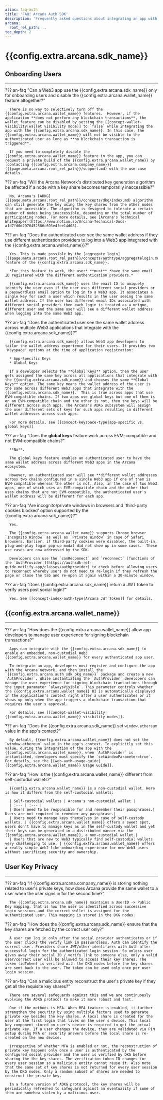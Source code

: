 ```yaml
---
alias: faq-auth
title: 'FAQ: Arcana Auth SDK'
description: 'Frequently asked questions about integrating an app with the Arcana Auth SDK.'
arcana:
  root_rel_path: ..
toc_depth: 2
---
```


# {{config.extra.arcana.sdk_name}}

## Onboarding Users

---

??? an-faq "Can a Web3 app use the {{config.extra.arcana.sdk_name}} only for onboarding users and disable the {{config.extra.arcana.wallet_name}} feature altogether?"

      There is no way to selectively turn off the {{config.extra.arcana.wallet_name}} features.  However, if the application **does not perform any blockchain transactions**, the wallet feature can be disabled by setting the [[concept-wallet-visibility|wallet visibility mode]] to `false` while integrating the app with the {{config.extra.arcana.sdk_name}}. In this case, the {{config.extra.arcana.wallet_name}} will not be visible to the authenticated user as long as **no blockchain transaction is triggered**. 

      If you need to completely disable the {{config.extra.arcana.wallet_name}} feature in the app, you can request a private build of the {{config.extra.arcana.wallet_name}} by [contacting {{config.extra.arcana.company_name}}]({{page.meta.arcana.root_rel_path}}/support.md) with the use case details.

??? an-faq "Will the Arcana Network's distributed key generation algorithm be affected if a node with a key share becomes temporarily inaccessible?"

      No, Arcana's [ADKG]({{page.meta.arcana.root_rel_path}}/concepts/dkg/index.md) algorithm can still generate the key using the key shares from the other nodes that are accessible. The algorithm is designed to tolerate a certain number of nodes being inaccessible, depending on the total number of participating nodes. For more details, see [Arcana's Technical Whitepaper](https://www.notion.so/Arcana-Technical-Docs-a1d7fd0d2970452586c693e4fee14d08).

??? an-faq "Does the authenticated user see the same wallet address if they use different authentication providers to log into a Web3 app integrated with the {{config.extra.arcana.wallet_name}}?"

      Yes. This is made possible by the [aggregate login]({{page.meta.arcana.root_rel_path}}/concepts/authtype/aggregatelogin.md) feature of the {{config.extra.arcana.sdk_name}}. 
      
      *For this feature to work, the user* **must** *have the same email ID registered with the different authentication providers.*
      
      {{config.extra.arcana.sdk_name}} uses the email ID to uniquely identify the user even if the user uses different social providers or a passwordless email option to log in to a Web3 app. It associates a single key for such a user which results in the user seeing the same wallet address. If the user has different email IDs associated with different social providers then each login is treated as a unique, different user and the same user will see a different wallet address when logging into the same Web3 app.

??? an-faq "Does the authenticated user see the same wallet address across multiple Web3 applications that integrate with the {{config.extra.arcana.sdk_name}}?"

      {{config.extra.arcana.sdk_name}} allows Web3 app developers to tailor the wallet address experience for their users. It provides two 'Keyspace' options at the time of application registration:

      * App-Specific Keys
      * Global Keys

      If a developer selects the **Global Keys** option, then the user gets assigned the same key across all applications that integrate with the {{config.extra.arcana.sdk_name}} and chooses the same **Global Keys** option. The same key means the wallet address of the user is the same across different Web3 apps that integrate with the {{config.extra.arcana.sdk_name}}.  This is true across apps that use EVM-compatible chains. If two apps use global keys but one of them is on an EVM-compatible chain and the other is not, then the keys will be different across such apps. The Arcana's ADKG subsystem will assign the user different sets of keys for such apps resulting in different wallet addresses across such apps.

      For more details, see [[concept-keyspace-type|app-specific vs. global keys]]

??? an-faq "Does the **global keys** feature work across EVM-compatible and not EVM-compatible chains?"

      **No**.

      The global keys feature enables an authenticated user to have the same wallet address across different Web3 apps in the Arcana ecosystem.  
      
      However, an authenticated user will see **different wallet addresses across two chains configured in a single Web3 app if one of them is EVM-compatible whereas the other is not. Also, in the case of two Web3 apps, one of which uses an EVM-compatible chain and the other that uses chains that are not EVM-compatible, the authenticated user's wallet address will be different for each app.

??? an-faq "Are incognito/private windows in browsers and 'third-party cookies blocked' option supported by the {{config.extra.arcana.sdk_name}}?"

      Yes.

      The {{config.extra.arcana.wallet_name}} supports Chrome browser `Incognito Window` as well as `Private Window` in case of Safari browsers. Earlier, if third-party cookies were disabled, the built-in, plug-and-play login pop-up modal did not show up in some cases.  These use cases are now addressed by the SDK.

      Developers can use the `canReconnect` and `reconnect` [functions of the `AuthProvider`](https://authsdk-ref-guide.netlify.app/classes/authprovider) to check before allowing users to reconnect whereby users do not need to re-login if they refresh the page or close the tab and re-open it again within a 30-minute window.

??? an-faq "Does {{config.extra.arcana.sdk_name}} return a JWT token to verify users post social login?"

      Yes. See [[concept-index-auth-type|Arcana JWT Token]] for details.

## {{config.extra.arcana.wallet_name}}

---

??? an-faq "How does the {{config.extra.arcana.wallet_name}} allow app developers to manage user experience for signing blockchain transactions?"

      Apps can integrate with the {{config.extra.arcana.sdk_name}} to enable an embedded, non-custodial Web3 {{config.extra.arcana.wallet_name}} for every authenticated app user.

      To integrate an app, developers must register and configure the app with the Arcana network, and then install the `{{config.extra.arcana.auth_sdk_pkg_name}}` package and create a new `AuthProvider`. While instantiating the `AuthProvider` developers can manage the user experience for signing blockchain transactions through the input parameter `alwaysVisible`. This parameter controls whether the {{config.extra.arcana.wallet_name}} UI is automatically displayed in the application's context right after a user authenticates or it shows up only when the app triggers a blockchain transaction that requires the user's approval.

      For details, see [[concept-wallet-visibility|{{config.extra.arcana.wallet_name}} visibility modes]].

??? an-faq "Does the {{config.extra.arcana.sdk_name}} set `window.ethereum` value in the app's context?"

      By default, {{config.extra.arcana.wallet_name}} does not set the `window.ethereum` value in the app's context. To explicitly set this value, during the integration of the app with the {{config.extra.arcana.wallet_name}}, when `AuthProvider` is instantiated, developers must specify the `setWindowParameter=true`. For details, see the [[web-auth-usage-guide|{{config.extra.arcana.wallet_name}} Usage Guide]].

??? an-faq "How is the {{config.extra.arcana.wallet_name}} different from self-custodial wallets?"

      {{config.extra.arcana.wallet_name}} is a non-custodial wallet. Here is how it differs from the self-custodial wallets:

      | Self-custodial wallets | Arcana's non-custodial wallet |
      | :--- | :--- |
      | Users need to be responsible for and remember their passphrases.| Users are not required to remember any passphrase.|
      | Users need to manage keys themselves in case of self-custody wallets. | {{config.extra.arcana.wallet_name}} offers a sweet spot, users don't have to manage keys as in the self-custody wallet and yet their keys can be generated in a distributed manner via the {{config.extra.arcana.wallet_name}}, a non-custodial wallet.|
      | Users that are new to Web3 typically find self-custodial wallets very challenging to use. | {{config.extra.arcana.wallet_name}} offers a really simple Web2-like onboarding experience for new Web3 users without sacrificing security and ownership.

## User Key Privacy

---

??? an-faq "If {{config.extra.arcana.company_name}} is storing nothing related to user's private keys, how does Arcana provide the same wallet to a user when the user signs in for the second time?"

      The {{config.extra.arcana.sdk_name}} maintains a UserID -> Public Key mapping, that is how the user is identified across successive login sessions and the correct wallet is assigned for the authenticated user. This mapping is stored in the DKG nodes.

??? an-faq "How does the {{config.extra.arcana.sdk_name}} ensure that the key shares are fetched by the correct user only?"

      A user can log in only after the social provider authenticates or if the user clicks the verify link in passwordless, Auth can identify the correct user. Providers share JWT/other-identifiers with Auth after successful login for the authenticated login session. So unless user gives away their social ID / verify link to someone else, only a valid user/correct user will be allowed to access their key shares. The token (idToken) is verified with the DKG nodes before the key shares are sent back to the user. The token can be used only once per user login session.

??? an-faq "Can a malicious entity reconstruct the user's private key if they get all the requisite key shares?"

      There are several safeguards against this and we are continuously evolving the ADKG protocol to make it more robust and fast. 
      
      One if the methods is MFA. When MFA feature is enabled, it further strengthen the security by using multiple factors used to generate private key besides the key shares. A local share is created for the user at the first login that lives on the user's device. This local key component stored on user's device is required to get the actual private key. If a user changes the device, they are validated via PIN setup during MFA or security answers before the local share is re-created on the new device.
      
      Irrespective of whether MFA is enabled or not, the reconstruction of private key happens only once a user is authenticated by the configured social provider and the user is verified by DKG before sharing the the key shares. The verification token ID changes for every user session so a malicious entity cannot reuse it. Also note that the same set of key shares is not returned for every user session by the DKG nodes. Only a random subset of shares are needed to construct the private key. 

      In a future version of ADKG protocol, the key shares will be periodically refreshed to safeguard against an eventuality if some of them are somehow stolen by a malicious user.
